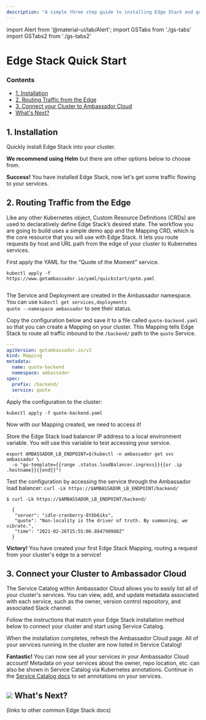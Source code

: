 ```yaml
---
description: "A simple three step guide to installing Edge Stack and quickly get started routing traffic from the edge of your Kubernetes cluster to your services."
---
```


import Alert from '@material-ui/lab/Alert';
import GSTabs from './gs-tabs'
import GSTabs2 from './gs-tabs2'

# Edge Stack Quick Start

<div class="docs-article-toc">
<h3>Contents</h3>

* [1. Installation](#1-installation)
* [2. Routing Traffic from the Edge](#2-routing-traffic-from-the-edge)
* [3. Connect your Cluster to Ambassador Cloud](#3-connect-your-cluster-to-ambassador-cloud)
* [What's Next?](#img-classos-logo-srcimageslogopng-whats-next)

</div>

## 1. Installation

Quickly install Edge Stack into your cluster.

**We recommend using Helm** but there are other options below to choose from.

<GSTabs/>

<Alert severity="success"><b>Success!</b> You have installed Edge Stack, now let's get some traffic flowing to your services.</Alert>

## 2. Routing Traffic from the Edge

Like any other Kubernetes object, Custom Resource Definitions (CRDs) are used to declaratively define Edge Stack’s desired state. The workflow you are going to build uses a simple demo app and the Mapping CRD, which is the core resource that you will use with Edge Stack. It lets you route requests by host and URL path from the edge of your cluster to Kubernetes services.

First apply the YAML for the “Quote of the Moment" service.

```
kubectl apply -f https://www.getambassador.io/yaml/quickstart/qotm.yaml
```

<hr style="height:0px; visibility:hidden;" />

<Alert severity="info">The Service and Deployment are created in the Ambassador namespace.  You can use <code>kubectl get services,deployments quote --namespace ambassador</code> to see their status.</Alert>

Copy the configuration below and save it to a file called `quote-backend.yaml` so that you can create a Mapping on your cluster. This Mapping tells Edge Stack to route all traffic inbound to the `/backend/` path to the `quote` Service.

```yaml
---
apiVersion: getambassador.io/v2
kind: Mapping
metadata:
  name: quote-backend
  namespace: ambassador
spec:
  prefix: /backend/
  service: quote
```

Apply the configuration to the cluster:

```
kubectl apply -f quote-backend.yaml
```

Now with our Mapping created, we need to access it!

Store the Edge Stack load balancer IP address to a local environment variable. You will use this variable to test accessing your service.

```
export AMBASSADOR_LB_ENDPOINT=$(kubectl -n ambassador get svc ambassador \
  -o "go-template={{range .status.loadBalancer.ingress}}{{or .ip .hostname}}{{end}}")
```

Test the configuration by accessing the service through the Ambassador load balancer:
`curl -Lk https://$AMBASSADOR_LB_ENDPOINT/backend/`

```
$ curl -Lk https://$AMBASSADOR_LB_ENDPOINT/backend/

  {
   "server": "idle-cranberry-8tbb6iks",
   "quote": "Non-locality is the driver of truth. By summoning, we vibrate.",
   "time": "2021-02-26T15:55:06.884798988Z"
  }
```

<Alert severity="success"><b>Victory!</b> You have created your first Edge Stack Mapping, routing a request from your cluster's edge to a service!</Alert>

## 3. Connect your Cluster to Ambassador Cloud

The Service Catalog within Ambassador Cloud allows you to easily list all of your cluster's services. You can view, add, and update metadata associated with each service, such as the owner, version control repository, and associated Slack channel.

Follow the instructions that match your Edge Stack installation method below to connect your cluster and start using Service Catalog.

<GSTabs2/>

When the installation completes, refresh the Ambassador Cloud page.  All of your services running in the cluster are now listed in Service Catalog!

<Alert severity="success"><b>Fantastic!</b> You can now see all your services in your Ambassador Cloud account! Metadata on your services about the owner, repo location, etc. can also be shown in Service Catalog via Kubernetes annotations. Continue in the <a href="../../service-catalog/quick-start/">Service Catalog docs</a> to set annotations on your services.</Alert>

## <img class="os-logo" src="../../images/logo.png"/> What's Next?

(links to other common Edge Stack docs)
